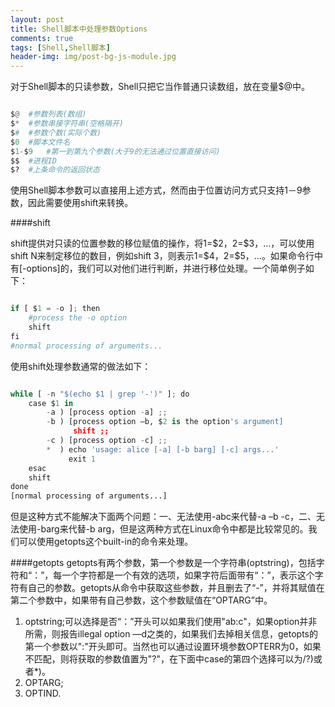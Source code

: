 ```yaml
---
layout: post
title: Shell脚本中处理参数Options
comments: true
tags: [Shell,Shell脚本]
header-img: img/post-bg-js-module.jpg
---
```


对于Shell脚本的只读参数，Shell只把它当作普通只读数组，放在变量$@中。

```python

$@	#参数列表(数组)
$*	#参数串接字符串(空格隔开)
$#	#参数个数(实际个数)
$0	#脚本文件名
$1-$9	#第一到第九个参数(大于9的无法通过位置直接访问)
$$	#进程ID
$?	#上条命令的返回状态

```

使用Shell脚本参数可以直接用上述方式，然而由于位置访问方式只支持1－9参数，因此需要使用shift来转换。

####shift

shift提供对只读的位置参数的移位赋值的操作，将1=\$2，2=\$3，…，可以使用shift N来制定移位的数目，例如shift 3，则表示1=\$4，2=\$5，…。如果命令行中有[-options]的，我们可以对他们进行判断，并进行移位处理。一个简单例子如下：

```python

if [ $1 = -o ]; then 
    #process the -o option 
    shift 
fi 
#normal processing of arguments...

```

使用shift处理参数通常的做法如下：

```python

while [ -n "$(echo $1 | grep '-')" ]; do 
    case $1 in 
        -a ) [process option -a] ;; 
        -b ) [process option –b, $2 is the option's argument]   
              shift ;; 
        -c ) [process option -c] ;; 
        *  ) echo 'usage: alice [-a] [-b barg] [-c] args...' 
             exit 1 
    esac 
    shift 
done 
[normal processing of arguments...]

```

但是这种方式不能解决下面两个问题：一、无法使用-abc来代替-a –b -c，二、无法使用-barg来代替-b arg，但是这两种方式在Linux命令中都是比较常见的。我们可以使用getopts这个built-in的命令来处理。

####getopts
getopts有两个参数，第一个参数是一个字符串(optstring)，包括字符和“：”，每一个字符都是一个有效的选项，如果字符后面带有“：”，表示这个字符有自己的参数。getopts从命令中获取这些参数，并且删去了“-”，并将其赋值在第二个参数中，如果带有自己参数，这个参数赋值在“OPTARG”中。

1. optstring;可以选择是否“：”开头可以如果我们使用"ab:c"，如果option并非所需，则报告illegal option —d之类的，如果我们去掉相关信息，getopts的第一个参数以":"开头即可。当然也可以通过设置环境参数OPTERR为0，如果不匹配，则将获取的参数值置为"?"，在下面中case的第四个选择可以为/?)或者*)。
2. OPTARG;
3. OPTIND.
